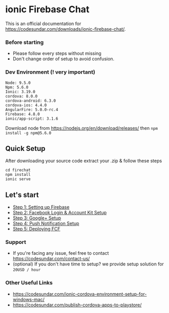 # ionic Firebase Chat

This is an official documentation for https://codesundar.com/downloads/ionic-firebase-chat/. 

### Before starting

- Please follow every steps without missing
- Don't change order of setup to avoid confusion.

### Dev Environment (! very important)

    Node: 9.5.0
    Npm: 5.6.0
    Ionic: 3.19.0
    cordova: 8.0.0
    cordova-android: 6.3.0
    cordova-ios: 4.4.0
    AngularFire: 5.0.0-rc.4
    Firebase: 4.8.0
    ionic/app-script: 3.1.6

Download node from https://nodejs.org/en/download/releases/ then
`npm install -g npm@5.6.0`

## Quick Setup
After downloading your source code extract your .zip & follow these steps

    cd firechat
    npm install
    ionic serve
    
## Let's start

  - [Step 1: Setting up Firebase](https://github.com/codesundar/firebase-chat-ionic/blob/master/firebase-setup.md)
  - [Step 2: Facebook Login & Account Kit Setup](https://github.com/codesundar/firebase-chat-ionic/blob/master/facebook-setup.md)
  - [Step 3: Google+ Setup](https://github.com/codesundar/firebase-chat-ionic/blob/master/google-setup.md)
  - [Step 4: Push Notification Setup](https://github.com/codesundar/firebase-chat-ionic/blob/master/fcm-setup.md)
  - [Step 5: Deploying FCF](https://github.com/codesundar/firebase-chat-ionic/blob/master/deploying-fcf.md)

### Support
- If you're facing any issue, feel free to contact https://codesundar.com/contact-us/
- (optional) If you don't have time to setup? we provide setup solution for ``20USD / hour``

### Other Useful Links
- https://codesundar.com/ionic-cordova-environment-setup-for-windows-mac/
- https://codesundar.com/publish-cordova-apps-to-playstore/
